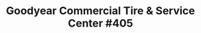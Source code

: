 ---
title: "Goodyear Commercial Tire & Service Center #405"
url: /beaverdam/goodyear-commercial-tire-and-service-center-405/
shop: tyres
---
